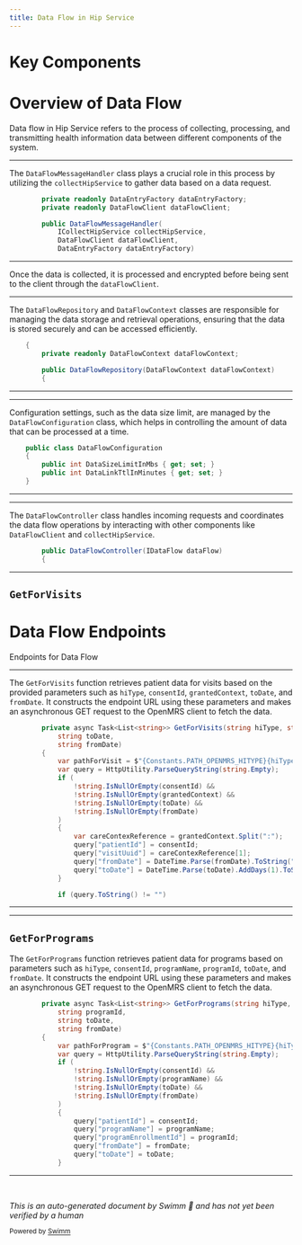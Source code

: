 ```yaml
---
title: Data Flow in Hip Service
---
```

# Key Components

# Overview of Data Flow

Data flow in Hip Service refers to the process of collecting, processing, and transmitting health information data between different components of the system.

<SwmSnippet path="/src/In.ProjectEKA.HipService/DataFlow/DataFlowMessageHandler.cs" line="11">

---

The <SwmToken path="src/In.ProjectEKA.HipService/DataFlow/DataFlowMessageHandler.cs" pos="14:3:3" line-data="        public DataFlowMessageHandler(">`DataFlowMessageHandler`</SwmToken> class plays a crucial role in this process by utilizing the <SwmToken path="src/In.ProjectEKA.HipService/DataFlow/DataFlowMessageHandler.cs" pos="15:3:3" line-data="            ICollectHipService collectHipService,">`collectHipService`</SwmToken> to gather data based on a data request.

```c#
        private readonly DataEntryFactory dataEntryFactory;
        private readonly DataFlowClient dataFlowClient;

        public DataFlowMessageHandler(
            ICollectHipService collectHipService,
            DataFlowClient dataFlowClient,
            DataEntryFactory dataEntryFactory)
```

---

</SwmSnippet>

Once the data is collected, it is processed and encrypted before being sent to the client through the <SwmToken path="src/In.ProjectEKA.HipService/DataFlow/DataFlowMessageHandler.cs" pos="12:7:7" line-data="        private readonly DataFlowClient dataFlowClient;">`dataFlowClient`</SwmToken>.

<SwmSnippet path="/src/In.ProjectEKA.HipService/DataFlow/DataFlowRepository.cs" line="11">

---

The <SwmToken path="src/In.ProjectEKA.HipService/DataFlow/DataFlowRepository.cs" pos="14:3:3" line-data="        public DataFlowRepository(DataFlowContext dataFlowContext)">`DataFlowRepository`</SwmToken> and <SwmToken path="src/In.ProjectEKA.HipService/DataFlow/DataFlowRepository.cs" pos="12:5:5" line-data="        private readonly DataFlowContext dataFlowContext;">`DataFlowContext`</SwmToken> classes are responsible for managing the data storage and retrieval operations, ensuring that the data is stored securely and can be accessed efficiently.

```c#
    {
        private readonly DataFlowContext dataFlowContext;

        public DataFlowRepository(DataFlowContext dataFlowContext)
        {
```

---

</SwmSnippet>

<SwmSnippet path="/src/In.ProjectEKA.HipService/DataFlow/DataFlowConfiguration.cs" line="3">

---

Configuration settings, such as the data size limit, are managed by the <SwmToken path="src/In.ProjectEKA.HipService/DataFlow/DataFlowConfiguration.cs" pos="3:5:5" line-data="    public class DataFlowConfiguration">`DataFlowConfiguration`</SwmToken> class, which helps in controlling the amount of data that can be processed at a time.

```c#
    public class DataFlowConfiguration
    {
        public int DataSizeLimitInMbs { get; set; }
        public int DataLinkTtlInMinutes { get; set; }
    }
```

---

</SwmSnippet>

<SwmSnippet path="/src/In.ProjectEKA.HipService/DataFlow/DataFlowController.cs" line="22">

---

The <SwmToken path="src/In.ProjectEKA.HipService/DataFlow/DataFlowController.cs" pos="22:3:3" line-data="        public DataFlowController(IDataFlow dataFlow)">`DataFlowController`</SwmToken> class handles incoming requests and coordinates the data flow operations by interacting with other components like <SwmToken path="src/In.ProjectEKA.HipService/DataFlow/DataFlowMessageHandler.cs" pos="12:5:5" line-data="        private readonly DataFlowClient dataFlowClient;">`DataFlowClient`</SwmToken> and <SwmToken path="src/In.ProjectEKA.HipService/DataFlow/DataFlowMessageHandler.cs" pos="15:3:3" line-data="            ICollectHipService collectHipService,">`collectHipService`</SwmToken>.

```c#
        public DataFlowController(IDataFlow dataFlow)
        {
```

---

</SwmSnippet>

## <SwmToken path="src/In.ProjectEKA.HipService/DataFlow/OpenMrsPatientData.cs" pos="57:12:12" line-data="        private async Task&lt;List&lt;string&gt;&gt; GetForVisits(string hiType, string consentId, string grantedContext,">`GetForVisits`</SwmToken>

# Data Flow Endpoints

Endpoints for Data Flow

<SwmSnippet path="/src/In.ProjectEKA.HipService/DataFlow/OpenMrsPatientData.cs" line="57">

---

The <SwmToken path="src/In.ProjectEKA.HipService/DataFlow/OpenMrsPatientData.cs" pos="57:12:12" line-data="        private async Task&lt;List&lt;string&gt;&gt; GetForVisits(string hiType, string consentId, string grantedContext,">`GetForVisits`</SwmToken> function retrieves patient data for visits based on the provided parameters such as <SwmToken path="src/In.ProjectEKA.HipService/DataFlow/OpenMrsPatientData.cs" pos="57:16:16" line-data="        private async Task&lt;List&lt;string&gt;&gt; GetForVisits(string hiType, string consentId, string grantedContext,">`hiType`</SwmToken>, <SwmToken path="src/In.ProjectEKA.HipService/DataFlow/OpenMrsPatientData.cs" pos="57:21:21" line-data="        private async Task&lt;List&lt;string&gt;&gt; GetForVisits(string hiType, string consentId, string grantedContext,">`consentId`</SwmToken>, <SwmToken path="src/In.ProjectEKA.HipService/DataFlow/OpenMrsPatientData.cs" pos="57:26:26" line-data="        private async Task&lt;List&lt;string&gt;&gt; GetForVisits(string hiType, string consentId, string grantedContext,">`grantedContext`</SwmToken>, <SwmToken path="src/In.ProjectEKA.HipService/DataFlow/OpenMrsPatientData.cs" pos="58:3:3" line-data="            string toDate,">`toDate`</SwmToken>, and <SwmToken path="src/In.ProjectEKA.HipService/DataFlow/OpenMrsPatientData.cs" pos="59:3:3" line-data="            string fromDate)">`fromDate`</SwmToken>. It constructs the endpoint URL using these parameters and makes an asynchronous GET request to the OpenMRS client to fetch the data.

```c#
        private async Task<List<string>> GetForVisits(string hiType, string consentId, string grantedContext,
            string toDate,
            string fromDate)
        {
            var pathForVisit = $"{Constants.PATH_OPENMRS_HITYPE}{hiTypeToRootElement[hiType]}/visit/";
            var query = HttpUtility.ParseQueryString(string.Empty);
            if (
                !string.IsNullOrEmpty(consentId) &&
                !string.IsNullOrEmpty(grantedContext) &&
                !string.IsNullOrEmpty(toDate) &&
                !string.IsNullOrEmpty(fromDate)
            )
            {
                var careContexReference = grantedContext.Split(":");
                query["patientId"] = consentId;
                query["visitUuid"] = careContexReference[1];
                query["fromDate"] = DateTime.Parse(fromDate).ToString("yyyy-MM-dd");
                query["toDate"] = DateTime.Parse(toDate).AddDays(1).ToString("yyyy-MM-dd");
            }

            if (query.ToString() != "")
```

---

</SwmSnippet>

<SwmSnippet path="/src/In.ProjectEKA.HipService/DataFlow/OpenMrsPatientData.cs" line="101">

---

## <SwmToken path="src/In.ProjectEKA.HipService/DataFlow/OpenMrsPatientData.cs" pos="101:12:12" line-data="        private async Task&lt;List&lt;string&gt;&gt; GetForPrograms(string hiType, string consentId, string programName,">`GetForPrograms`</SwmToken>

The <SwmToken path="src/In.ProjectEKA.HipService/DataFlow/OpenMrsPatientData.cs" pos="101:12:12" line-data="        private async Task&lt;List&lt;string&gt;&gt; GetForPrograms(string hiType, string consentId, string programName,">`GetForPrograms`</SwmToken> function retrieves patient data for programs based on parameters such as <SwmToken path="src/In.ProjectEKA.HipService/DataFlow/OpenMrsPatientData.cs" pos="101:16:16" line-data="        private async Task&lt;List&lt;string&gt;&gt; GetForPrograms(string hiType, string consentId, string programName,">`hiType`</SwmToken>, <SwmToken path="src/In.ProjectEKA.HipService/DataFlow/OpenMrsPatientData.cs" pos="101:21:21" line-data="        private async Task&lt;List&lt;string&gt;&gt; GetForPrograms(string hiType, string consentId, string programName,">`consentId`</SwmToken>, <SwmToken path="src/In.ProjectEKA.HipService/DataFlow/OpenMrsPatientData.cs" pos="101:26:26" line-data="        private async Task&lt;List&lt;string&gt;&gt; GetForPrograms(string hiType, string consentId, string programName,">`programName`</SwmToken>, <SwmToken path="src/In.ProjectEKA.HipService/DataFlow/OpenMrsPatientData.cs" pos="102:3:3" line-data="            string programId,">`programId`</SwmToken>, <SwmToken path="src/In.ProjectEKA.HipService/DataFlow/OpenMrsPatientData.cs" pos="103:3:3" line-data="            string toDate,">`toDate`</SwmToken>, and <SwmToken path="src/In.ProjectEKA.HipService/DataFlow/OpenMrsPatientData.cs" pos="104:3:3" line-data="            string fromDate)">`fromDate`</SwmToken>. It constructs the endpoint URL using these parameters and makes an asynchronous GET request to the OpenMRS client to fetch the data.

```c#
        private async Task<List<string>> GetForPrograms(string hiType, string consentId, string programName,
            string programId,
            string toDate,
            string fromDate)
        {
            var pathForProgram = $"{Constants.PATH_OPENMRS_HITYPE}{hiTypeToRootElement[hiType]}/program/";
            var query = HttpUtility.ParseQueryString(string.Empty);
            if (
                !string.IsNullOrEmpty(consentId) &&
                !string.IsNullOrEmpty(programName) &&
                !string.IsNullOrEmpty(toDate) &&
                !string.IsNullOrEmpty(fromDate)
            )
            {
                query["patientId"] = consentId;
                query["programName"] = programName;
                query["programEnrollmentId"] = programId;
                query["fromDate"] = fromDate;
                query["toDate"] = toDate;
            }

```

---

</SwmSnippet>

&nbsp;

*This is an auto-generated document by Swimm 🌊 and has not yet been verified by a human*

<SwmMeta version="3.0.0" repo-id="Z2l0aHViJTNBJTNBaGlwLXNlcnZpY2UlM0ElM0FTd2ltbS1EZW1v" repo-name="hip-service"><sup>Powered by [Swimm](/)</sup></SwmMeta>
